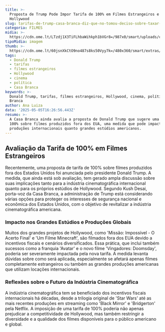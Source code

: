 ```yaml
---
title: >-
  Proposta de Trump Pode Impor Tarifa de 100% em Filmes Estrangeiros e Afetar
  Hollywood
slug: tarifas-de-trump-casa-branca-diz-que-no-tomou-deciso-sobre-taxar-filmes
categoria: FILMES
midia: >-
  https://cdn.ome.lt/LTzdj1X3TiFLhbaWihkph1bVGr8=/987x0/smart/uploads/conteudo/fotos/OMELETE_CAPA_-_2025-05-05T125632.413.png
tipoMidia: imagem
thumb: >-
  https://cdn.ome.lt/60jsnXkCtO9no487s8ks50Vyy7k=/480x360/smart/extras/conteudos/omelete_THUMB_-_2025-05-05T125808.413.png
tags:
  - Donald Trump
  - tarifas
  - filmes estrangeiros
  - Hollywood
  - cinema
  - política
  - Casa Branca
keywords: >-
  Donald Trump, tarifas, filmes estrangeiros, Hollywood, cinema, política, Casa
  Branca
author: Ana Luiza
data: '2025-05-05T16:26:56.443Z'
resumo: >-
  A Casa Branca ainda avalia a proposta de Donald Trump que sugere uma tarifa de
  100% sobre filmes produzidos fora dos EUA, uma medida que pode impactar tanto
  produções internacionais quanto grandes estúdios americanos.
---
```


## Avaliação da Tarifa de 100% em Filmes Estrangeiros

Recentemente, uma proposta de tarifa de 100% sobre filmes produzidos fora dos Estados Unidos foi anunciada pelo presidente Donald Trump. A medida, que ainda está sob avaliação, tem gerado ampla discussão sobre suas implicações tanto para a indústria cinematográfica internacional quanto para os próprios estúdios de Hollywood. Segundo Kush Desai, porta-voz da Casa Branca, a administração de Trump está considerando várias opções para proteger os interesses de segurança nacional e econômica dos Estados Unidos, com o objetivo de revitalizar a indústria cinematográfica americana.

### Impacto nos Grandes Estúdios e Produções Globais

Muitos dos grandes projetos de Hollywood, como 'Missão: Impossível - O Acerto Final' e 'Um Filme Minecraft', são filmados fora dos EUA devido a incentivos fiscais e cenários diversificados. Essa prática, que inclui também sucessos como a franquia 'Avatar' e o novo filme 'Vingadores: Doomsday', poderia ser severamente impactada pela nova tarifa. A medida levanta dúvidas sobre como será aplicada, especialmente se afetará apenas filmes completamente estrangeiros ou também as grandes produções americanas que utilizam locações internacionais.

### Reflexões sobre o Futuro da Indústria Cinematográfica

A indústria cinematográfica tem se beneficiado dos incentivos fiscais internacionais há décadas, desde a trilogia original de 'Star Wars' até as mais recentes produções em streaming como 'Black Mirror' e 'Bridgerton' pela Netflix. A imposição de uma tarifa de 100% poderia não apenas prejudicar a competitividade de Hollywood, mas também restringir a diversidade e a qualidade dos filmes disponíveis para o público americano e global.
